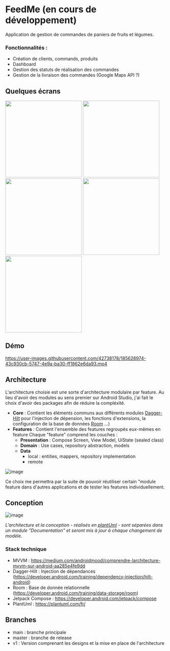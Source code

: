 # FeedMe (en cours de développement)
Application de gestion de commandes de paniers de fruits et légumes. 

### Fonctionnalités : 
- Création de clients, commands, produits
- Dashboard 
- Gestion des statuts de réalisation des commandes
- Gestion de la livraison des commandes (Google Maps API ?)

## Quelques écrans 

<p float="center">
  <img src="https://user-images.githubusercontent.com/42738178/185603705-20255466-34e8-47bf-a2c5-49215cf44298.png" width="240" />
  <img src="https://user-images.githubusercontent.com/42738178/185606971-7e7d4db9-e30d-4e1a-ba89-3b7fd8e5b6aa.png" width="240" /> 
  <img src="https://user-images.githubusercontent.com/42738178/185606461-a7a95db2-def3-4503-805c-0cceacd4cc48.png" width="240" />
  <img src="https://user-images.githubusercontent.com/42738178/185606509-0be19bdf-fb17-4dea-84c3-7538152500eb.png" width="240" />
  <img src="https://user-images.githubusercontent.com/42738178/185606485-2e80922b-a776-4007-9e31-51c48275ba31.png" width="240" />
</p>

## Démo 

https://user-images.githubusercontent.com/42738178/185626974-43c930cb-5747-4e9a-ba30-ff1862e6da93.mp4

## Architecture
L'architecture choisie est une sorte d'architecture modulaire par feature. Au lieu d'avoir des modules au sens premier sur Android Studio, j'ai fait le choix d'avoir des packages afin de réduire la compléxité. 
- **Core** : Contient les éléments communs aux différents modules [Dagger-Hilt](https://developer.android.com/training/dependency-injection/hilt-android) pour l'injection de dépension, les fonctions d'extensions, la configuration de la base de données [Room](https://developer.android.com/training/data-storage/room) ...)
- **Features** : Contient l'ensemble des features regroupés eux-mêmes en feature
  Chaque "feature" comprend les couches :
    - **Presentation** : Compose Screen, View Model, UiState (sealed class)
    - **Domain** : Use cases, repository abstraction, models
    - **Data**
      - local : entities, mappers, repository implementation
      - remote

![image](https://user-images.githubusercontent.com/42738178/187178141-fceb9dc1-965c-4f2e-bebd-472ba5ad29a8.png)

Ce choix me permettra par la suite de pouvoir réutiliser certain "module feature dans d'autres applications et de tester les features individuellement.

## Conception 

![image](https://user-images.githubusercontent.com/42738178/187171106-a44efd37-7501-41f0-af77-513d9dc047fe.png)

*L'architecture et la conception - réalisés en [plantUml](https://plantuml.com/fr/) - sont séparées dans un module "Documentation" et seront mis à jour à chaque changement de modèle.*

### Stack technique 

- MVVM : https://medium.com/androidmood/comprendre-larchitecture-mvvm-sur-android-aa285e4fe9dd
- Dagger-Hilt : Injection de dépendances (https://developer.android.com/training/dependency-injection/hilt-android)
- Room : Base de donnée relationnelle (https://developer.android.com/training/data-storage/room)
- Jetpack Compose : https://developer.android.com/jetpack/compose
- PlantUml : https://plantuml.com/fr/

## Branches 

- main : branche principale
- master : branche de release
- v1 : Version comprenant les designs et la mise en place de l'architecture 
